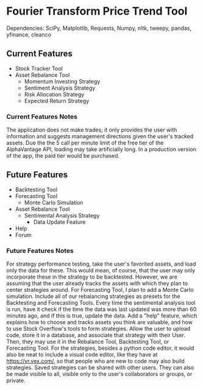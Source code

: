 # Fourier Transform Price Trend Tool
Dependencies: SciPy, Matplotlib, Requests, Numpy, nltk, tweepy, pandas, yfinance, cleanco

## Current Features
- Stock Tracker Tool
- Asset Rebalance Tool
    - Momentum Investing Strategy
    - Sentiment Analysis Strategy
    - Risk Allocation Strategy
    - Expected Return Strategy

### Current Features Notes
The application does not make trades; it only provides the user with information and suggests management directions given the user's tracked assets.
Due the the 5 call per minute limit of the free tier of the AlphaVantage API, loading may take artificially long. In a production version of the app,
the paid tier would be purchased.

## Future Features
- Backtesting Tool
- Forecasting Tool
    - Monte Carlo Simulation
- Asset Rebalance Tool
    - Sentimental Analysis Strategy
        - Data Update Feature
- Help
- Forum
 
### Future Features Notes
For strategy performance testing, take the user's favorited assets, and load only the data for these.
This would mean, of course, that the user may only incorporate these in the strategy to be
backtested. However, we are assuming that the user already tracks the assets with which
they plan to center strategies around. For Forecasting Tool, I plan to add a Monte Carlo simulation. Include all of our rebalancing strategies
as presets for the Backtesting and Forecasting Tools. Every time the sentimental analysis tool is run, 
have it check if the time the data was last updated was more than 60 minutes ago, and if this is true,
update the data. Add a "help" feature, which explains how to choose and tracks assets you think are valuable, 
and how to use Stock Overflow's tools to form strategies. Allow the user to upload code,
store it in a database, and associate that strategy with their User. Then, they may use it
in the Rebalance Tool, Backtesting Tool, or Forecasting Tool. For the strategies, besides a python code editor,
it would also be neat to include a visual code editor, like they have at https://vr.vex.com/,
so that people who are new to code may also build strategies. Saved strategies can be shared with other users.
They can also be made visible to all, visible only to the user's collaborators or groups, or private.
